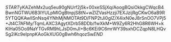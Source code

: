 $START$yKAZehMx2uq5eu90gNUrf2j5k+00xeSSjXq/AoogBQsiOkkgCWqcB4BwnNGTWU6B3IYULpMIOgBtnpjS8tN+wZlZVasHzzji7EXJzijRgCKwO6aB9R5YTQQKAwIlSnNsq4YNhMjNMOTAt9D/FNP2tJi0gIZ/X4ixN0eJ8rSnOO7VPj5+Jt4C7AFMy/TqmLAXC3AgytXDrb58DDb/fwXkM+W9Zy6R2HhG8R6WH+kKlHa05Oo9NaYTGvRM9hLJsD0mJI+Bc6KEi9C6mrWY39sxhDCZqpN8LHQvSg2iKc9eIpnpKAoGkXUG0gBwh6hqozSw$END$